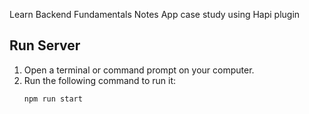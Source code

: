 Learn Backend Fundamentals Notes App case study using Hapi plugin

## Run Server
1. Open a terminal or command prompt on your computer.
2. Run the following command to run it:
   ```shell
   npm run start
